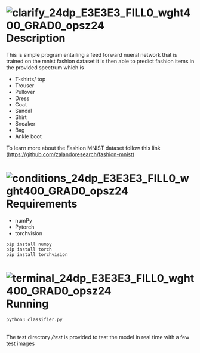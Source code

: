 # ![clarify_24dp_E3E3E3_FILL0_wght400_GRAD0_opsz24](https://github.com/user-attachments/assets/98d18b5d-c248-4ce6-8701-71f810010308) Description

This is simple program entailing a feed forward nueral network that is trained on the mnist fashion dataset it is then able to predict fashion items in the provided spectrum which is
<br><ul><li>T-shirts/ top</li> <li>Trouser</li> <li>Pullover</li> <li>Dress</li> <li>Coat</li> <li>Sandal</li> <li>Shirt</li> <li>Sneaker</li> <li>Bag</li> <li>Ankle boot</li> </ul> 
To learn more about the Fashion MNIST dataset follow this link (https://github.com/zalandoresearch/fashion-mnist)<br>

# ![conditions_24dp_E3E3E3_FILL0_wght400_GRAD0_opsz24](https://github.com/user-attachments/assets/f9f82add-ddf0-41bb-b7d9-f94bc101a560) Requirements
- numPy
- Pytorch
- torchvision

````
pip install numpy
pip install torch
pip install torchvision
````

# ![terminal_24dp_E3E3E3_FILL0_wght400_GRAD0_opsz24](https://github.com/user-attachments/assets/8d50e5cd-a5a5-4b2d-9d27-9fbc93b3b678) Running

````
python3 classifier.py
````
<br>
The test directory  <i>/test</i> is provided to test the model in real time with a few test images
<br><br>

